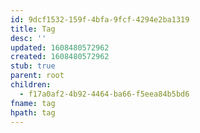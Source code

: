 ```yaml
---
id: 9dcf1532-159f-4bfa-9fcf-4294e2ba1319
title: Tag
desc: ''
updated: 1608480572962
created: 1608480572962
stub: true
parent: root
children:
  - f17a0af2-4b92-4464-ba66-f5eea84b5bd6
fname: tag
hpath: tag
---
```



